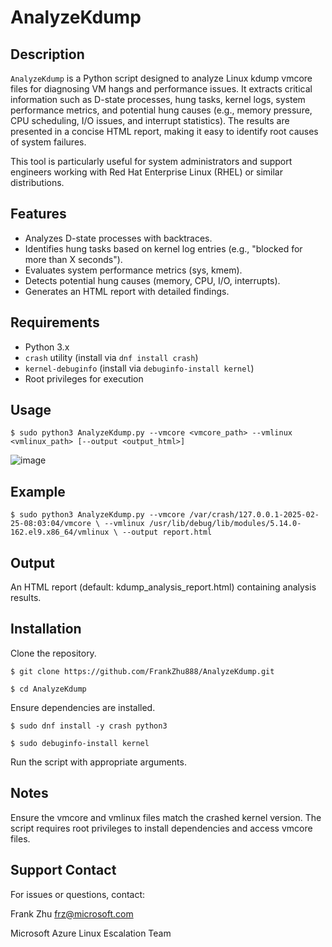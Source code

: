# AnalyzeKdump

## Description
`AnalyzeKdump` is a Python script designed to analyze Linux kdump vmcore files for diagnosing VM hangs and performance issues. It extracts critical information such as D-state processes, hung tasks, kernel logs, system performance metrics, and potential hung causes (e.g., memory pressure, CPU scheduling, I/O issues, and interrupt statistics). The results are presented in a concise HTML report, making it easy to identify root causes of system failures.

This tool is particularly useful for system administrators and support engineers working with Red Hat Enterprise Linux (RHEL) or similar distributions.

## Features
- Analyzes D-state processes with backtraces.
- Identifies hung tasks based on kernel log entries (e.g., "blocked for more than X seconds").
- Evaluates system performance metrics (sys, kmem).
- Detects potential hung causes (memory, CPU, I/O, interrupts).
- Generates an HTML report with detailed findings.

## Requirements
- Python 3.x
- `crash` utility (install via `dnf install crash`)
- `kernel-debuginfo` (install via `debuginfo-install kernel`)
- Root privileges for execution

## Usage
`$ sudo python3 AnalyzeKdump.py --vmcore <vmcore_path> --vmlinux <vmlinux_path> [--output <output_html>]`

![image](https://github.com/user-attachments/assets/6cddec33-4a08-4bb1-adc9-13814d41d32c)


## Example
`$ sudo python3 AnalyzeKdump.py --vmcore /var/crash/127.0.0.1-2025-02-25-08:03:04/vmcore \
                              --vmlinux /usr/lib/debug/lib/modules/5.14.0-162.el9.x86_64/vmlinux \
                              --output report.html`

## Output
An HTML report (default: kdump_analysis_report.html) containing analysis results.

## Installation
Clone the repository.
   
`$ git clone https://github.com/FrankZhu888/AnalyzeKdump.git`

`$ cd AnalyzeKdump`

Ensure dependencies are installed.
   
`$ sudo dnf install -y crash python3`

`$ sudo debuginfo-install kernel`

Run the script with appropriate arguments.

## Notes
Ensure the vmcore and vmlinux files match the crashed kernel version.
The script requires root privileges to install dependencies and access vmcore files.

## Support Contact

For issues or questions, contact:

Frank Zhu [frz@microsoft.com](mailto:frz@microsoft.com)

Microsoft Azure Linux Escalation Team
